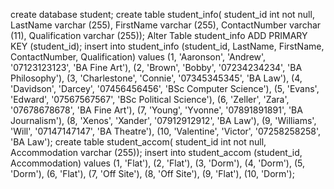 create database student;
create table student_info(
student_id int not null,
LastName varchar (255),
FirstName varchar (255),
ContactNumber varchar (11),
Qualification varchar (255));
Alter Table student_info
ADD PRIMARY KEY (student_id);
insert into student_info (student_id, LastName, FirstName, ContactNumber, Qualification)
values (1, 'Aaronson', 'Andrew', '07123123123', 'BA Fine Art'),
(2, 'Brown', 'Bobby', '07234234234', 'BA Philosophy'),
(3, 'Charlestone', 'Connie', '07345345345', 'BA Law'),
(4, 'Davidson', 'Darcey', '07456456456', 'BSc Computer Science'),
(5, 'Evans', 'Edward', '07567567567', 'BSc Political Science'),
(6, 'Zeller', 'Zara', '07678678678', 'BA Fine Art'),
(7, 'Young', 'Yvonne', '07891891891', 'BA Journalism'),
(8, 'Xenos', 'Xander', '07912912912', 'BA Law'),
(9, 'Williams', 'Will', '07147147147', 'BA Theatre'),
(10, 'Valentine', 'Victor', '07258258258', 'BA Law');
create table student_accom(
student_id int not null,
Accommodation varchar (255));
insert into student_accom (student_id, Accommodation)
values (1, 'Flat'),
(2, 'Flat'),
(3, 'Dorm'),
(4, 'Dorm'),
(5, 'Dorm'),
(6, 'Flat'),
(7, 'Off Site'),
(8, 'Off Site'),
(9, 'Flat'),
(10, 'Dorm');

